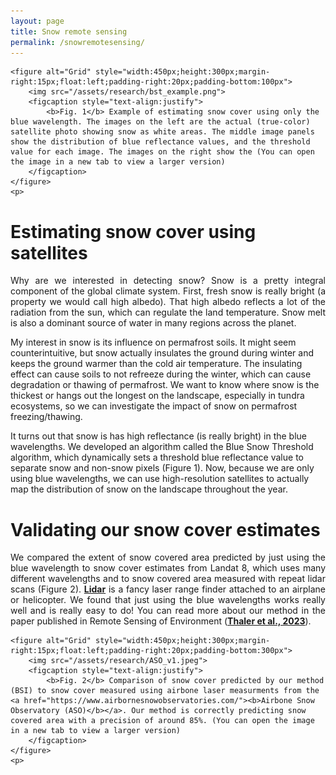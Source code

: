 ```yaml
---
layout: page
title: Snow remote sensing
permalink: /snowremotesensing/
---
```

<html>
<head>
<style>
</style>
</head>
<body>

	<figure alt="Grid" style="width:450px;height:300px;margin-right:15px;float:left;padding-right:20px;padding-bottom:100px">
		<img src="/assets/research/bst_example.png">
		<figcaption style="text-align:justify">
			<b>Fig. 1</b> Example of estimating snow cover using only the blue wavelength. The images on the left are the actual (true-color) satellite photo showing snow as white areas. The middle image panels show the distribution of blue reflectance values, and the threshold value for each image. The images on the right show the (You can open the image in a new tab to view a larger version)
		</figcaption>			
	</figure>
	<p>
	
<h1><b>Estimating snow cover using satellites</b></h1>
	<p style="text-align:justify">
Why are we interested in detecting snow? Snow is a pretty integral component of the global climate system. First, fresh snow is really bright (a property we would call high albedo). That high albedo reflects a lot of the radiation from the sun, which can regulate the land temperature. Snow melt is also a dominant source of water in many regions across the planet.  
    </p>
    <p>
My interest in snow is its influence on permafrost soils. It might seem counterintuitive, but snow actually insulates the ground during winter and keeps the ground warmer than the cold air temperature. The insulating effect can cause soils to not refreeze during the winter, which can cause degradation or thawing of permafrost. We want to know where snow is the thickest or hangs out the longest on the landscape, especially in tundra ecosystems, so we can investigate the impact of snow on permafrost freezing/thawing. 
    </p>
    <p>
It turns out that snow is has high reflectance (is really bright) in the blue wavelengths. We developed an algorithm called the Blue Snow Threshold algorithm, which dynamically sets a threshold blue reflectance value to separate snow and non-snow pixels (Figure 1). Now, because we are only using blue wavelengths, we can use high-resolution satellites to actually map the distribution of snow on the landscape throughout the year. 
	</p>


<h1><b>Validating our snow cover estimates</b></h1>
	<p style="text-align:justify">
We compared the extent of snow covered area predicted by just using the blue wavelength to snow cover estimates from Landat 8, which uses many different wavelengths and to snow covered area measured with repeat lidar scans (Figure 2). <a href="https://oceanservice.noaa.gov/facts/lidar.html#:~:text=Lidar%2C%20which%20stands%20for%20Light,variable%20distances)%20to%20the%20Earth."><b>Lidar</b></a> is a fancy laser range finder attached to an airplane or helicopter. We found that just using the blue wavelengths works really well and is really easy to do! You can read more about our method in the paper published in Remote Sensing of Environment (<a href="https://www.sciencedirect.com/science/article/abs/pii/S0034425722005090"><b>Thaler et al., 2023</b></a>). 
	</p>
	
	
	<figure alt="Grid" style="width:450px;height:300px;margin-right:15px;float:left;padding-right:20px;padding-bottom:300px">
		<img src="/assets/research/ASO_v1.jpeg">
		<figcaption style="text-align:justify">
			<b>Fig. 2</b> Comparison of snow cover predicted by our method (BSI) to snow cover measured using airbone laser measurments from the <a href="https://www.airbornesnowobservatories.com/"><b>Airbone Snow Observatory (ASO)</b></a>. Our method is correctly predicting snow covered area with a precision of around 85%. (You can open the image in a new tab to view a larger version)
		</figcaption>			
	</figure>
	<p>
	

	
